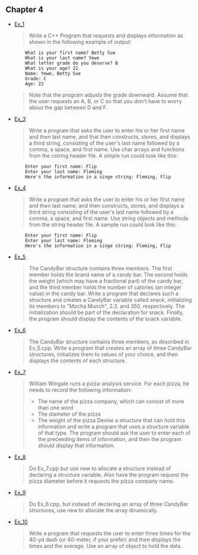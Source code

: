 ## Chapter 4

- [Ex_1](./Ex_1.cpp)
    > Write a C++ Program that requests and displays information as shown in the following example of output:
    ```
        What is your first name? Betty Sue
        What is your last name? Yewe
        What letter grade do you deserve? B
        What is your age? 22
        Name: Yewe, Betty Sue
        Grade: C
        Age: 22
    ```
    > Note that the program adjusts the grade downward. Assume that the user requests an A, B, or C so that you don't have to worry about the gap between D and F.
- [Ex_3](./Ex_3.cpp)
    > Write a program that asks the user to enter his or her first name and then last name, and that then constructs, stores, and displays a third string, consisting of the user's last name followed by a comma, a space, and first name. Use char arrays and functions from the cstring header file. A simple run could look like this:
    ```
        Enter your first name: Flip
        Enter your last name: Fleming
        Here's the information in a singe string: Fleming, Flip
    ```
- [Ex_4](./Ex_4.cpp)
    > Write a program that asks the user to enter his or her first name and then last name, and then constructs, stores, and displays a third string consisting of the user's last name followed by a comma, a space, and first name. Use string objects and methods from the string header file. A sample run could look like this:
    ```
        Enter your first name: Flip
        Enter your last name: Fleming
        Here's the information in a singe string: Fleming, Flip
    ```
- [Ex_5](./Ex_5.cpp)
    > The CandyBar structure contains three members. The first member holds the brand name of a candy bar. The second holds the weight (which may have a fractional part) of the candy bar, and the third member holds the number of calories (an integer value) in the candy bar. Write a program that declares such a structure and creates a CandyBar variable called snack, initializing its members to "Mocha Munch", 2.3, and 350, respectively. The initialization should be part of the declaration for snack. Finally, the program should display the contents of the snack variable.
- [Ex_6](./Ex_6.cpp)
    > The CandyBar structure contains three members, as described in Ex_5.cpp. Write a program that creates an array of three CandyBar structures, initializes them to values of your choice, and then displays the contents of each structure.
- [Ex_7](./Ex_7.cpp)
    > William Wingate runs a pizza-analysis service. For each pizza, he needs to record the following information:
    >   - The name of the pizza company, which can consist of more than one word
    >   - The diameter of the pizza
    >   - The weight of the pizza
    > Devise a structure that can hold this information and write a program that uses a structure variable of that type. The program should ask the user to enter each of the preceeding items of information, and then the program should display that information.
- [Ex_8](./Ex_8.cpp)
    > Do Ex_7.cpp but use new to allocate a structure instead of declaring a structure variable. Also have the program request the pizza diameter before it requests the pizza company name.
- [Ex_9](./Ex_9.cpp)
    > Do Ex_6.cpp, but instead of declaring an array of three CandyBar structures, use new to allocate the array dinamically.
- [Ex_10](./Ex_10.cpp)
    > Write a program that requests the user to enter three times for the 40-yd dash (or 40-meter, if your prefer) and then displays the times and the average. Use an array of object to hold the data.